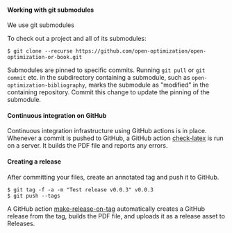 #### Working with git submodules ####

We use git submodules

To check out a project and all of its submodules:

```console
$ git clone --recurse https://github.com/open-optimization/open-optimization-or-book.git
```

Submodules are pinned to specific commits.  Running `git pull` or `git commit` etc. in the subdirectory containing a submodule, such as `open-optimization-bibliography`, marks the submodule as "modified" in the containing repository.  Commit this change to update the pinning of the submodule.

#### Continuous integration on GitHub ####

Continuous integration infrastructure using GitHub actions is in place.
Whenever a commit is pushed to GitHub, a GitHub action [check-latex](.github/workflows/check-latex.yml) is run on a server.  It builds the PDF file and reports any errors.

#### Creating a release ####

After committing your files, create an annotated tag and push it to GitHub.

```console
$ git tag -f -a -m "Test release v0.0.3" v0.0.3
$ git push --tags
```

A GitHub action [make-release-on-tag](.github/workflows/make-release-on-tag.yml) automatically creates a GitHub release from the tag, builds the PDF file, and uploads it as a release asset to Releases.
